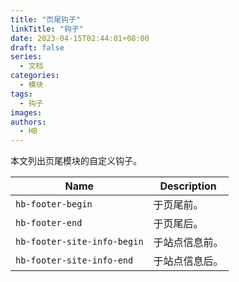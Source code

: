```yaml
---
title: "页尾钩子"
linkTitle: "钩子"
date: 2023-04-15T02:44:01+08:00
draft: false
series:
  - 文档
categories:
  - 模块
tags:
  - 钩子
images:
authors:
  - HB
---
```


本文列出页尾模块的自定义钩子。

<!--more-->

| Name                        | Description    |
| --------------------------- | -------------- |
| `hb-footer-begin`           | 于页尾前。     |
| `hb-footer-end`             | 于页尾后。     |
| `hb-footer-site-info-begin` | 于站点信息前。 |
| `hb-footer-site-info-end`   | 于站点信息后。 |
